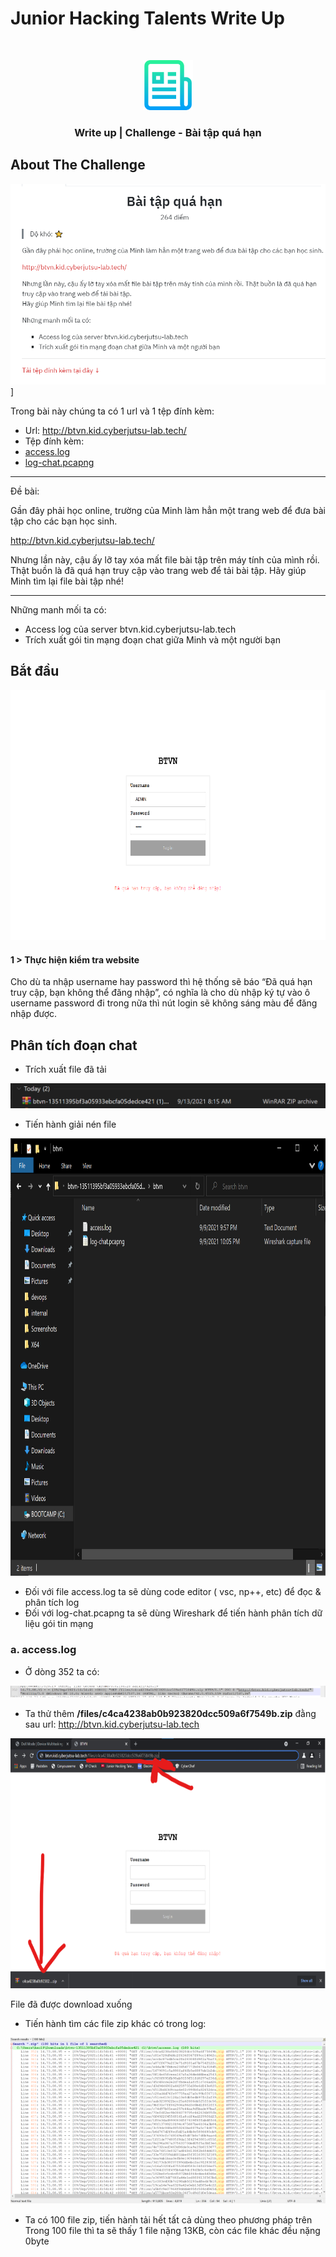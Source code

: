# Junior Hacking Talents Write Up
<!-- PROJECT LOGO -->
<br />
<p align="center">
  <a href="https://github.com/vudinhnamkhanh/CTF_writeup/">
    <img src="images/logo.png" alt="Logo" width="80" height="80">
  </a>

  <h3 align="center">Write up | Challenge - Bài tập quá hạn</h3>

<!-- ABOUT THE PROJECT -->
## About The Challenge

![Product Name Screen Shot][product-screenshot]]

Trong bài này chúng ta có 1 url và 1 tệp đính kèm:

* Url: http://btvn.kid.cyberjutsu-lab.tech/
* Tệp đính kèm:
    <li>
      <a href="https://cdn.cjstatic.com/kidctf-final/network-forensics/access-log/btvn-13511395bf3a05933ebcfa05dedce421.zip">access.log</a>
    </li>
    <li>
      <a href="https://cdn.cjstatic.com/kidctf-final/network-forensics/access-log/btvn-13511395bf3a05933ebcfa05dedce421.zip">log-chat.pcapng</a>
    </li>
    
---

Đề bài:

Gần đây phải học online, trường của Minh làm hẳn một trang web để đưa bài tập cho các bạn học sinh.

http://btvn.kid.cyberjutsu-lab.tech/

Nhưng lần này, cậu ấy lỡ tay xóa mất file bài tập trên máy tính của mình rồi. Thật buồn là đã quá hạn truy cập vào trang web để tải bài tập.
Hãy giúp Minh tìm lại file bài tập nhé!

---

Những manh mối ta có:

* Access log của server btvn.kid.cyberjutsu-lab.tech
* Trích xuất gói tin mạng đoạn chat giữa Minh và một người bạn
<!-- GETTING STARTED -->
## Bắt đầu
<img src="images/btvn3.png" alt="Logo" width="800" height="400">

#### 1 > Thực hiện kiểm tra website

Cho dù ta nhập username hay password thì hệ thống sẽ báo “Đã quá hạn truy cập, bạn không thể đăng nhập”, có nghĩa là cho dù nhập ký tự vào ô username password đi trong nữa thì nút login sẽ không sáng màu để đăng nhập được.

## Phân tích đoạn chat
* Trích xuất file đã tải 
<img src="images/2btvn.png">

* Tiến hành giải nén file
<img src="images/3btvn.png" width="800" height="700">

* Đối với file access.log ta sẽ dùng code editor ( vsc, np++, etc) để đọc & phân tích log
* Đối với log-chat.pcapng ta sẽ dùng Wireshark để tiến hành phân tích dữ liệu gói tin mạng 

[product-screenshot]: images/screenshot.png
[product-screenshot]: images/btvn3.png

### a. access.log
* Ở dòng  352 ta có:

<img src="images/access.log.png">

* Ta thử thêm **/files/c4ca4238ab0b923820dcc509a6f7549b.zip** đằng sau url: http://btvn.kid.cyberjutsu-lab.tech

<img src="images/file.zip.png" width="800" height="400">

File đã được download xuống 

* Tiến hành tìm các file zip khác có trong log:

<img src="images/log.png">

* Ta có 100 file zip, tiến hành tải hết tất cả dùng theo phương pháp trên
Trong 100 file thì ta sẽ thấy 1 file nặng 13KB, còn các file khác đều nặng 0byte
